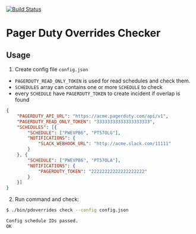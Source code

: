 [![Build Status](https://travis-ci.org/apiaryio/pagerduty-overlap-checker.svg?branch=master)](https://travis-ci.org/apiaryio/pagerduty-overlap-checker)

# Pager Duty Overrides Checker

## Usage

1. Create config file `config.json`

- `PAGERDUTY_READ_ONLY_TOKEN` is used for read schedules and check them.
- `SCHEDULES` array can contains one or more `SCHEDULE` to check
- every `SCHEDULE` have `PAGERDUTY_TOKEN` to create incident if overlap is found

```json
{
	"PAGERDUTY_API_URL": "https://acme.pagerduty.com/api/v1",
	"PAGERDUTY_READ_ONLY_TOKEN": "33333333333333333333",
	"SCHEDULES": [{
		"SCHEDULE": ["PWEVPB6", "PT57OLG"],
		"NOTIFICATIONS": {
			"SLACK_WEBHOOK_URL": "http://acme.slack.com/11111"
		}
	}, {
		"SCHEDULE": ["PWEVPB6", "PT57OLA"],
		"NOTIFICATIONS": {
			"PAGERDUTY_TOKEN": "22222222222222222222"
		}
	}]
}
```

2. Run command and check:

```sh
$ ./bin/pdoverrides check --config config.json

Config schedule IDs passed.
OK
```
